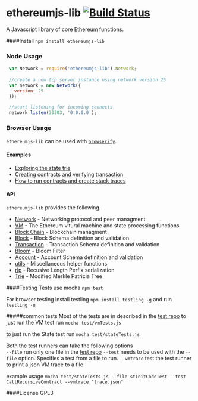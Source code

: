 ethereumjs-lib [![Build Status](https://travis-ci.org/ethereum/ethereumjs-lib.svg?branch=master)](https://travis-ci.org/ethereum/ethereumjs-lib)
===========

A Javascript library of core [Ethereum](http://Ethereum.org) functions.

####Install
`npm install ethereumjs-lib`

### Node Usage
``` javascript
 var Network = require('ethereumjs-lib').Network;
 
 //create a new tcp server instance using network version 25
 var network = new Network({
   version: 25
 });

 //start listening for incoming connects
 network.listen(30303, '0.0.0.0');
```

### Browser Usage
`ethereumjs-lib` can be used with [`browserify`](http://browserify.org/). 

#### Examples

 - [Exploring the state trie](https://wanderer.github.io/ethereum/nodejs/code/2014/05/21/using-ethereums-tries-with-node/)
 - [Creating contracts and verifying transaction](https://wanderer.github.io/ethereum/2014/06/14/creating-and-verifying-transaction-with-node/)
 - [How to run contracts and create stack traces](https://wanderer.github.io/ethereum/nodejs/code/2014/08/12/running-contracts-with-vm/)

#### API
`ethereumjs-lib` provides the following.

 - [Network](./docs/networking.md) - Networking protocol and peer managment
 - [VM](./docs/VM.md) - The Ethereum vitural machine and state processing functions
 - [Block Chain](./docs/blockchain.md) - Blockchain managment
 - [Block](./docs/block.md) - Block Schema definition and validation
 - [Transaction](./docs/transaction.md) - Transaction Schema definition and validation
 - [Bloom](./docs/bloom.md) - Bloom Filter
 - [Account](./docs/account.md) - Account Schema definition and validation
 - [utils](./docs/utils.md) - Miscellaneous helper functions
 - [rlp](https://github.com/wanderer/rlp) - Recusive Length Perfix serialization
 - [Trie](https://github.com/wanderer/merkle-patricia-tree) - Modified Merkle Patricia Tree

####Testing
Tests use mocha
`npm test`

For browser testing install testling `npm install testling -g` and run  
`testling -u`

#####common tests
Most of the tests are in described in the [test repo](github.com/ethereum/tests)
to just run the VM test run
`mocha test/vmTests.js`

to just run the State test run
`mocha test/stateTests.js`

Both the test runners can take the following options   
`--file` run only one file in the [test repo](github.com/ethereum/tests)
`--test` needs to be used with the `--file` option. Specifies a test from a file to run.
`--vmtrace` test the test runner to print a json VM trace to a file

example usage
`mocha test/stateTests.js --file stInitCodeTest --test CallRecursiveContract --vmtrace "trace.json"`

####License
GPL3
